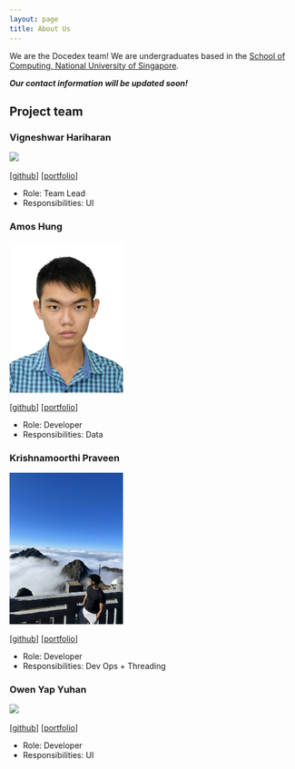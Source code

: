 ```yaml
---
layout: page
title: About Us
---
```


We are the Docedex team! We are undergraduates based in the [School of Computing, National University of Singapore](http://www.comp.nus.edu.sg).

**_Our contact information will be updated soon!_**

## Project team

### Vigneshwar Hariharan

<img src="images/vignesh.png" width="200px">

[[github](http://github.com/vigonometry)]
[[portfolio](team/vignesh.md)]

* Role: Team Lead
* Responsibilities: UI

### Amos Hung

<img src="images/amos.png" width="200px">

[[github](http://github.com/Bobfree546)] [[portfolio](team/amos.md)]

* Role: Developer
* Responsibilities: Data

### Krishnamoorthi Praveen

<img src="images/praveen.png" width="200px">

[[github](http://github.com/praveenkrishna0512)]
[[portfolio](team/praveen.md)]

* Role: Developer
* Responsibilities: Dev Ops + Threading

### Owen Yap Yuhan

<img src="images/owen.png" width="200px">

[[github](http://github.com/owen-yap)]
[[portfolio](team/owen.md)]

* Role: Developer
* Responsibilities: UI
